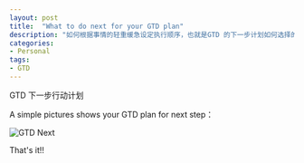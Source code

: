 ```yaml
---
layout: post
title:  "What to do next for your GTD plan"
description: "如何根据事情的轻重缓急设定执行顺序，也就是GTD 的下一步计划如何选择的标准。"
categories: 
- Personal
tags:
- GTD
---
```



GTD 下一步行动计划

A simple pictures shows your GTD plan for next step：


![GTD Next](/assets/images/2013/05/27/wtd.png) 



That's it!!
